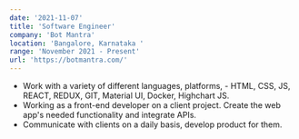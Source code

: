```yaml
---
date: '2021-11-07'
title: 'Software Engineer'
company: 'Bot Mantra'
location: 'Bangalore, Karnataka '
range: 'November 2021 - Present'
url: 'https://botmantra.com/'
---
```


- Work with a variety of different languages, platforms, - HTML, CSS, JS, REACT, REDUX, GIT, Material UI, Docker, Highchart JS.
- Working as a front-end developer on a client project. Create the web app's needed functionality and integrate APIs.
- Communicate with clients on a daily basis, develop product for them.

